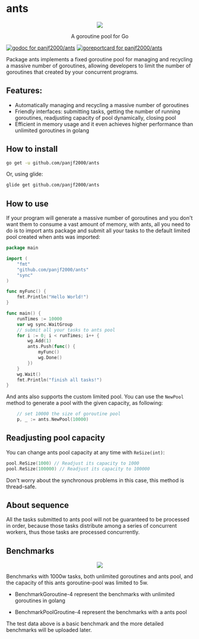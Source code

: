 # ants

<div align="center"><img src="https://github.com/panjf2000/ants/blob/master/ants_logo.png"/></div>

<p align="center">A goroutine pool for Go</p>



[![godoc for panjf2000/ants][1]][2]
[![goreportcard for panjf2000/ants][3]][4]

Package ants implements a fixed goroutine pool for managing and recycling a massive number of goroutines, allowing developers to limit the number of goroutines that created by your concurrent programs.

## Features:

- Automatically managing and recycling a massive number of goroutines
- Friendly interfaces: submitting tasks, getting the number of running goroutines, readjusting capacity of pool dynamically, closing pool
- Efficient in memory usage and it even achieves higher performance than unlimited goroutines in golang


## How to install

``` sh
go get -u github.com/panjf2000/ants
```

Or, using glide:

``` sh
glide get github.com/panjf2000/ants
```

## How to use

If your program will generate a massive number of goroutines and you don't want them to consume a vast amount of memory, with ants, all you need to do is to import ants package and submit all your tasks to the default limited pool created when ants was imported:

``` go
package main

import (
	"fmt"
	"github.com/panjf2000/ants"
	"sync"
)

func myFunc() {
	fmt.Println("Hello World!")
}

func main() {
	runTimes := 10000
	var wg sync.WaitGroup
	// submit all your tasks to ants pool
	for i := 0; i < runTimes; i++ {
		wg.Add(1)
		ants.Push(func() {
			myFunc()
			wg.Done()
		})
	}
	wg.Wait()
	fmt.Println("finish all tasks!")
}

```

And ants also supports the custom limited pool. You can use the `NewPool` method to generate a pool with the given capacity, as following:

``` go
	// set 10000 the size of goroutine pool
	p, _ := ants.NewPool(10000)
```

## Readjusting pool capacity

You can change ants pool capacity at any time with `ReSize(int)`:

``` go
pool.ReSize(1000) // Readjust its capacity to 1000
pool.ReSize(100000) // Readjust its capacity to 100000
```

Don't worry about the synchronous problems in this case, this method is thread-safe.

## About sequence

All the tasks submitted to ants pool will not be guaranteed to be processed in order, because those tasks distribute among a series of concurrent workers, thus those tasks are processed concurrently.

## Benchmarks

<div align="center"><img src="https://github.com/panjf2000/ants/blob/master/ants_benchmarks.png"/></div>

Benchmarks with 1000w tasks, both unlimited goroutines and ants pool, and the capacity of this ants goroutine-pool was limited to 5w.

- BenchmarkGoroutine-4 represent the benchmarks with unlimited goroutines in golang

- BenchmarkPoolGroutine-4 represent the benchmarks with a ants pool

The test data above is a basic benchmark and the more detailed benchmarks will be uploaded later.

[1]: https://godoc.org/github.com/panjf2000/ants?status.svg
[2]: https://godoc.org/github.com/panjf2000/ants
[3]: https://goreportcard.com/badge/github.com/panjf2000/ants
[4]: https://goreportcard.com/report/github.com/panjf2000/ants
